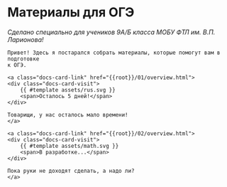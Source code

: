 # Материалы для ОГЭ

_Сделано специально для учеников 9А/Б класса МОБУ ФТЛ им. В.П. Ларионова!_

```admonish note
Привет! Здесь я постарался собрать материалы, которые помогут вам в подготовке
к ОГЭ.
```

<div class="docs-card-container">

```admonish quote title="Русский язык" class="docs-card"
<a class="docs-card-link" href="{{root}}/01/overview.html">
<div class="docs-card-visit">
    {{ #template assets/rus.svg }}
    <span>Осталось 5 дней!</span>
</div>

Товарищи, у нас осталось мало времени!
</a>
```

```admonish quote title="Математика" class="docs-card"
<a class="docs-card-link" href="{{root}}/02/overview.html">
<div class="docs-card-visit">
    {{ #template assets/math.svg }}
    <span>В разработке...</span>
</div>

Пока руки не доходят сделать, а надо ли?
</a>
```

</div>
